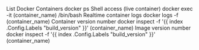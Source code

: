 List Docker Containers docker ps
Shell access (live container)	docker exec -it (container_name) /bin/bash
Realtime container logs	docker logs -f (container_name) 
Container version number	docker inspect -f '{{ index .Config.Labels "build_version" }}' (container_name) 
Image version number	docker inspect -f '{{ index .Config.Labels "build_version" }}' (container_name) 